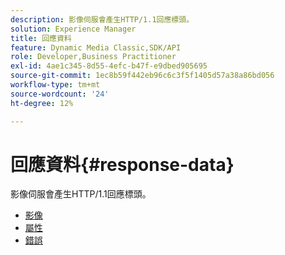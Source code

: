 ```yaml
---
description: 影像伺服會產生HTTP/1.1回應標頭。
solution: Experience Manager
title: 回應資料
feature: Dynamic Media Classic,SDK/API
role: Developer,Business Practitioner
exl-id: 4ae1c345-8d55-4efc-b47f-e9dbed905695
source-git-commit: 1ec8b59f442eb96c6c3f5f1405d57a38a86bd056
workflow-type: tm+mt
source-wordcount: '24'
ht-degree: 12%

---
```


# 回應資料{#response-data}

影像伺服會產生HTTP/1.1回應標頭。

* [影像](c-images.md)
* [屬性](c-properties/c-properties.md)
* [錯誤](r-errors.md)
